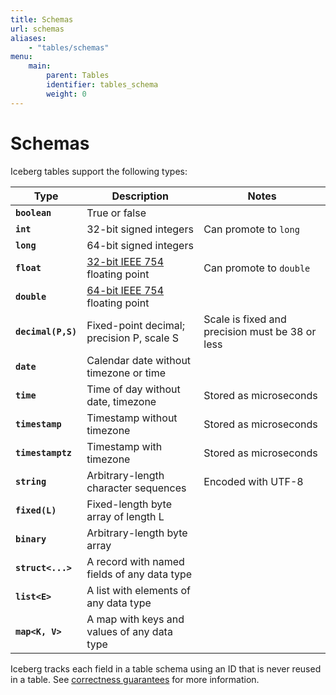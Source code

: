 ```yaml
---
title: Schemas
url: schemas
aliases:
    - "tables/schemas"
menu:
    main:
        parent: Tables
        identifier: tables_schema
        weight: 0
---
```

<!--
 - Licensed to the Apache Software Foundation (ASF) under one or more
 - contributor license agreements.  See the NOTICE file distributed with
 - this work for additional information regarding copyright ownership.
 - The ASF licenses this file to You under the Apache License, Version 2.0
 - (the "License"); you may not use this file except in compliance with
 - the License.  You may obtain a copy of the License at
 -
 -   http://www.apache.org/licenses/LICENSE-2.0
 -
 - Unless required by applicable law or agreed to in writing, software
 - distributed under the License is distributed on an "AS IS" BASIS,
 - WITHOUT WARRANTIES OR CONDITIONS OF ANY KIND, either express or implied.
 - See the License for the specific language governing permissions and
 - limitations under the License.
 -->

# Schemas

Iceberg tables support the following types:

| Type               | Description                                                              | Notes                                            |
|--------------------|--------------------------------------------------------------------------|--------------------------------------------------|
| **`boolean`**      | True or false                                                            |                                                  |
| **`int`**          | 32-bit signed integers                                                   | Can promote to `long`                            |
| **`long`**         | 64-bit signed integers                                                   |                                                  |
| **`float`**        | [32-bit IEEE 754](https://en.wikipedia.org/wiki/IEEE_754) floating point | Can promote to `double`                          |
| **`double`**       | [64-bit IEEE 754](https://en.wikipedia.org/wiki/IEEE_754) floating point |                                                  |
| **`decimal(P,S)`** | Fixed-point decimal; precision P, scale S                                | Scale is fixed and precision must be 38 or less  |
| **`date`**         | Calendar date without timezone or time                                   |                                                  |
| **`time`**         | Time of day without date, timezone                                       | Stored as microseconds                           |
| **`timestamp`**    | Timestamp without timezone                                               | Stored as microseconds                           |
| **`timestamptz`**  | Timestamp with timezone                                                  | Stored as microseconds                           |
| **`string`**       | Arbitrary-length character sequences                                     | Encoded with UTF-8                               |
| **`fixed(L)`**     | Fixed-length byte array of length L                                      |                                                  |
| **`binary`**       | Arbitrary-length byte array                                              |                                                  |
| **`struct<...>`**  | A record with named fields of any data type                              |                                                  |
| **`list<E>`**      | A list with elements of any data type                                    |                                                  |
| **`map<K, V>`**    | A map with keys and values of any data type                              |                                                  |

Iceberg tracks each field in a table schema using an ID that is never reused in a table. See [correctness guarantees](evolution.md#correctness) for more information.
